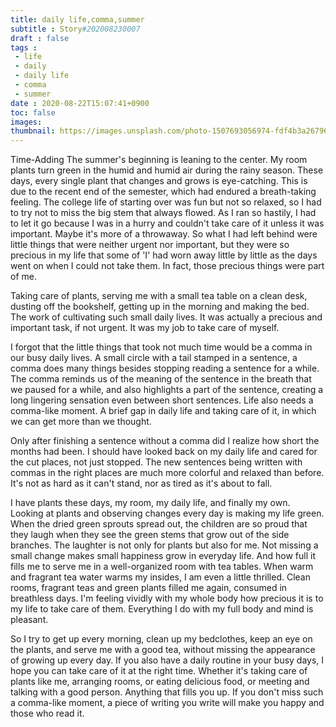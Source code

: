 ```yaml
---
title: daily life,comma,summer
subtitle : Story#202008230007
draft : false
tags :
 - life
 - daily 
 - daily life
 - comma
 - summer
date : 2020-08-22T15:07:41+0900
toc: false
images: 
thumbnail: https://images.unsplash.com/photo-1507693056974-fdf4b3a26796?ixlib=rb-1.2.1&q=80&fm=jpg&crop=entropy&cs=tinysrgb&w=1080&fit=max&ixid=eyJhcHBfaWQiOjE1NTU0OX0
---
```


Time-Adding The summer's beginning is leaning to the center. My room plants turn green in the humid and humid air during the rainy season. These days, every single plant that changes and grows is eye-catching. This is due to the recent end of the semester, which had endured a breath-taking feeling. The college life of starting over was fun but not so relaxed, so I had to try not to miss the big stem that always flowed. As I ran so hastily, I had to let it go because I was in a hurry and couldn't take care of it unless it was important. Maybe it's more of a throwaway. So what I had left behind were little things that were neither urgent nor important, but they were so precious in my life that some of 'I' had worn away little by little as the days went on when I could not take them. In fact, those precious things were part of me.  

Taking care of plants, serving me with a small tea table on a clean desk, dusting off the bookshelf, getting up in the morning and making the bed. The work of cultivating such small daily lives. It was actually a precious and important task, if not urgent. It was my job to take care of myself.  

I forgot that the little things that took not much time would be a comma in our busy daily lives. A small circle with a tail stamped in a sentence, a comma does many things besides stopping reading a sentence for a while. The comma reminds us of the meaning of the sentence in the breath that we paused for a while, and also highlights a part of the sentence, creating a long lingering sensation even between short sentences. Life also needs a comma-like moment. A brief gap in daily life and taking care of it, in which we can get more than we thought.  

Only after finishing a sentence without a comma did I realize how short the months had been. I should have looked back on my daily life and cared for the cut places, not just stopped. The new sentences being written with commas in the right places are much more colorful and relaxed than before. It's not as hard as it can't stand, nor as tired as it's about to fall.  

I have plants these days, my room, my daily life, and finally my own. Looking at plants and observing changes every day is making my life green. When the dried green sprouts spread out, the children are so proud that they laugh when they see the green stems that grow out of the side branches. The laughter is not only for plants but also for me. Not missing a small change makes small happiness grow in everyday life. And how full it fills me to serve me in a well-organized room with tea tables. When warm and fragrant tea water warms my insides, I am even a little thrilled. Clean rooms, fragrant teas and green plants filled me again, consumed in breathless days. I'm feeling vividly with my whole body how precious it is to my life to take care of them. Everything I do with my full body and mind is pleasant.  

So I try to get up every morning, clean up my bedclothes, keep an eye on the plants, and serve me with a good tea, without missing the appearance of growing up every day. If you also have a daily routine in your busy days, I hope you can take care of it at the right time. Whether it's taking care of plants like me, arranging rooms, or eating delicious food, or meeting and talking with a good person. Anything that fills you up. If you don't miss such a comma-like moment, a piece of writing you write will make you happy and those who read it.  

